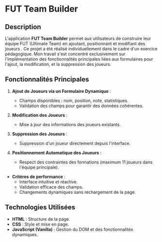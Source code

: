 # FUT Team Builder

## Description
L'application **FUT Team Builder** permet aux utilisateurs de construire leur équipe FUT (Ultimate Team) en ajoutant, positionnant et modifiant des joueurs . Ce projet a été réalisé individuellement dans le cadre d'un exercice pédagogique. Mon travail s'est concentré exclusivement sur l'implémentation des fonctionnalités principales liées aux formulaires pour l'ajout, la modification, et la suppression des joueurs.

## Fonctionnalités Principales
1. **Ajout de Joueurs via un Formulaire Dynamique** :
   - Champs disponibles : nom, position, note, statistiques.
   - Validation des champs pour garantir des données cohérentes.
   
2. **Modification des Joueurs** :
   - Mise à jour des informations des joueurs existants.

3. **Suppression des Joueurs** :
   - Suppression d'un joueur directement depuis l'interface.

4. **Positionnement Automatique des Joueurs** :
   - Respect des contraintes des formations (maximum 11 joueurs dans l'équipe principale).

- **Critères de performance** :
  - Interface intuitive et réactive.
  - Validation efficace des champs.
  - Changements dynamiques sans rechargement de la page.

## Technologies Utilisées
- **HTML** : Structure de la page.
- **CSS** : Style et mise en page.
- **JavaScript (Vanilla)** : Gestion du DOM et des fonctionnalités dynamiques.
